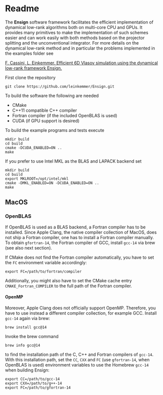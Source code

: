 # Readme

The **Ensign** software framework facilitates the efficient implementation of dynamical low-rank algorithms both on multi-core CPU and GPUs. It provides many primitives to make the implementation of such schemes easier and can work easily with both methods based on the projector splitting and the unconventional integrator. For more details on the dynamical low-rank method and in particular the problems implemented in the examples folder see

[F. Cassini, L. Einkemmer. Efficient 6D Vlasov simulation using the dynamical low-rank framework Ensign.](https://arxiv.org/abs/2110.13481)

First clone the repository

    git clone https://github.com/leinkemmer/Ensign.git

To build the software the following are needed
- CMake
- C++11 compatible C++ compiler
- Fortran compiler (if the included OpenBLAS is used)
- CUDA (if GPU support is desired)

To build the example programs and tests execute

    mkdir build
    cd build
    cmake -DCUDA_ENABLED=ON ..
    make

If you prefer to use Intel MKL as the BLAS and LAPACK backend set

    mkdir build
    cd build
    export MKLROOT=/opt/intel/mkl
    cmake -DMKL_ENABLED=ON -DCUDA_ENABLED=ON ..
    make

## MacOS

### OpenBLAS
If OpenBLAS is used as a BLAS backend, a Fortran compiler has to be installed. Since Apple Clang, the native compiler collection of MacOS, does not ship a Fortran compiler, one has to install a Fortran compiler manually. To obtain `gfortran-14`, the Fortran compiler of GCC, install `gcc-14` via brew (see also next section).

If CMake does not find the Fortran compiler automatically, you have to set the `FC` environment variable accordingly:

    export FC=/path/to/fortran/compiler

Additionally, you might also have to set the CMake cache entry `CMAKE_Fortran_COMPILER` to the full path of the Fortran compiler.

#### OpenMP
Moreover, Apple Clang does not officially support OpenMP. Therefore, you have to use instead a different compiler collection, for example GCC. Install `gcc-14` again via brew:

    brew install gcc@14

Invoke the brew command

    brew info gcc@14

to find the installation path of the C, C++ and Fortran compilers of `gcc-14`. With this installation path, set the `CC`, `CXX` and `FC` (use `gfortran-14`, when OpenBLAS is used) environment variables to use the Homebrew `gcc-14` when building Ensign:

    export CC=/path/to/gcc-14
    export CXX=/path/to/g++-14
    export FC=/path/to/gfortran-14